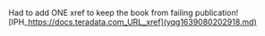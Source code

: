 
Had to add ONE xref to keep the book from failing publication! [IPH_https://docs.teradata.com_URL_xref](yqg1639080202918.md)

